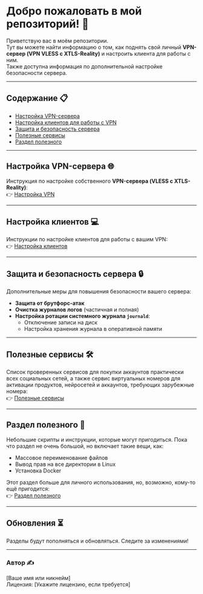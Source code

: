 # Добро пожаловать в мой репозиторий! 👋

Приветствую вас в моём репозитории.  
Тут вы можете найти информацию о том, как поднять свой личный **VPN-сервер (VPN VLESS с XTLS-Reality)** и настроить клиента для работы с ним.  
Также доступна информация по дополнительной настройке безопасности сервера.

---

## Содержание 📋

- [Настройка VPN-сервера](#настройка-vpn-сервера)
- [Настройка клиентов для работы с VPN](#настройка-клиентов)
- [Защита и безопасность сервера](#защита-и-безопасность-сервера)
- [Полезные сервисы](#полезные-сервисы)
- [Раздел полезного](#раздел-полезного)

---

## Настройка VPN-сервера 🌐

Инструкция по настройке собственного **VPN-сервера (VLESS с XTLS-Reality)**:  
👉 [Настройка VPN](https://github.com/soulpastwk/share/tree/main/VPN)

---

## Настройка клиентов 💻

Инструкции по настройке клиентов для работы с вашим VPN:  
👉 [Настройка клиентов](https://github.com/soulpastwk/share/tree/main/VPN/Client)

---

## Защита и безопасность сервера 🔒

Дополнительные меры для повышения безопасности вашего сервера:

- **Защита от брутфорс-атак**  
- **Очистка журналов логов** (частичная и полная)  
- **Настройка ротации системного журнала `journald`**:  
  - Отключение записи на диск  
  - Настройка хранения журнала в оперативной памяти  

---

## Полезные сервисы 🛠️

Список проверенных сервисов для покупки аккаунтов практически всех социальных сетей, а также сервис виртуальных номеров для активации продуктов, нейросетей и аккаунтов, требующих зарубежные номера:  
👉 [Полезные сервисы](https://github.com/soulpastwk/share/tree/main/%D0%9D%D0%B5%D0%B9%D1%80%D0%BE%D0%BD%D0%BA%D0%B8)

---

## Раздел полезного 🧩

Небольшие скрипты и инструкции, которые могут пригодиться. Пока что раздел не очень большой, но включает такие вещи, как:

- Массовое переименование файлов  
- Вывод прав на все директории в Linux  
- Установка Docker  

Этот раздел больше для личного использования, но, возможно, кому-то ещё пригодится:  
👉 [Раздел полезного](https://github.com/soulpastwk/share/tree/main/poleznoe)

---

## Обновления ⏳

Разделы будут пополняться и обновляться. Следите за изменениями!

---

### Автор ✍️

[Ваше имя или никнейм]  
Лицензия: [Укажите лицензию, если требуется]
